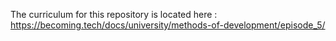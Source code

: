The curriculum for this repository is located here : https://becoming.tech/docs/university/methods-of-development/episode_5/